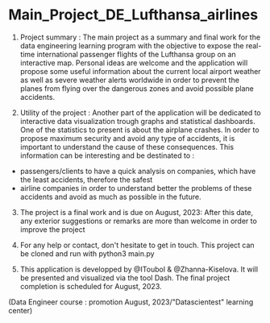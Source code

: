 # Main_Project_DE_Lufthansa_airlines

1) Project summary :
  The main project as a summary and final work for the data engineering learning program with the objective to expose the real-time international passenger flights of the Lufthansa group on an interactive map.
  Personal ideas are welcome and the application will propose some useful information about the current local airport weather as well as severe weather alerts worldwide in order to prevent the planes from flying over the 
  dangerous zones and avoid possible plane accidents. 

2) Utility of the project : 
  Another part of the application will be dedicated to interactive data visualization trough graphs and statistical dashboards. One of the statistics to present is about the airplane crashes. In order to propose 
  maximum security and avoid any type of accidents, it is important to understand the cause of these consequences. This information can be interesting and be destinated to : 
  - passengers/clients to have a quick analysis on companies, which have the least accidents, therefore the safest 
  - airline companies in order to understand better the problems of these accidents and avoid as much as possible in the future.  

3) The project is a final work and is due on August, 2023:
  After this date, any exterior suggestions or remarks are more than welcome in order to improve the project

4) For any help or contact, don't hesitate to get in touch. This project can be cloned and run with python3 main.py 
   
5) This application is developped by @IToubol & @Zhanna-Kiselova. It will be presented and visualized via the tool Dash. The final project completion is scheduled for August, 2023. 

(Data Engineer course : promotion August, 2023/"Datascientest" learning center)

